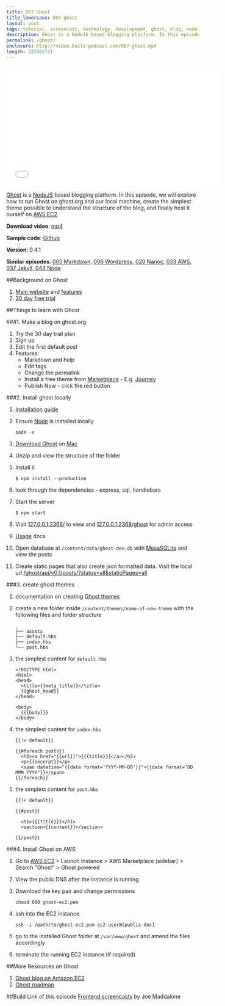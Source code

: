 ```yaml
---
title: 057 Ghost
title_lowercase: 057 ghost
layout: post
tags: tutorial, screencast, technology, development, ghost, blog, node
description: Ghost is a NodeJS based blogging platform. In this episode, we will explore how to run Ghost on ghost.org and our local machine, create the simplest theme possible to understand the structure of the blog, and finally host it ourself on AWS EC2.
permalink: /ghost/
enclosure: http://video.build-podcast.com/057-ghost.mp4
length: 222501721
---
```


<div id="video"><iframe width="560" height="315" src="//www.youtube.com/embed/0jFTcSSDgoU" frameborder="0" allowfullscreen></iframe></div>

[Ghost](https://ghost.org/) is a [NodeJS](http://nodejs.org/) based blogging platform. In this episode, we will explore how to run Ghost on ghost.org and our local machine, create the simplest theme possible to understand the structure of the blog, and finally host it ourself on [AWS EC2](http://aws.amazon.com/ec2/).

**Download video**: [mp4](http://video.build-podcast.com/057-ghost.mp4)

**Sample code**: [Github](https://github.com/sayanee/build-podcast/tree/master/057-ghost)

**Version**: 0.4.1

**Similar episodes**: [005 Markdown](/markdown), [006 Wordpress](/wordpress), [020 Nanoc](/nanoc), [033 AWS](/aws), [037 Jekyll](/jekyll), [044 Node](/node)

##Background on Ghost
1. [Main website](https://ghost.org/) and [features](https://ghost.org/features/)
1. [30 day free trial](https://ghost.org/subscribe/trial/)

##Things to learn with Ghost

###1. Make a blog on ghost.org

1. Try the 30 day trial plan
1. Sign up
1. Edit the first default post
1. Features:
    - Markdown and help
    - Edit tags
    - Change the permalink
    - Install a free theme from [Marketplace](http://marketplace.ghost.org/) - E.g. [Journey](https://github.com/dime01/my-journey)
    - Publish Now - click the red button

###2. Install ghost locally

1. [Installation guide](http://docs.ghost.org/installation/)
1. Ensure [Node](http://nodejs.org/) is installed locally

    ```
    node -v
    ```
1. [Download Ghost](https://ghost.org/download/) on [Mac](http://docs.ghost.org/installation/mac/)
1. Unzip and view the structure of the folder
1. Install it

    ```
    $ npm install --production
    ```
1. look through the dependencies - express, sql, handlebars
1. Start the server

    ```
    $ npm start
    ```
1. Visit [127.0.0.1:2368/](http://127.0.0.1:2368/) to view and [127.0.0.1:2368/ghost](http://127.0.0.1:2368/) for admin access
1. [Usage](http://docs.ghost.org/usage/) docs
1. Open database at `/content/data/ghost-dev.db` with [MesaSQLite](http://www.desertsandsoftware.com/?page_id=99) and view the posts
1. Create static pages that also create json formatted data. Visit the local url [/ghost/api/v0.1/posts/?status=all&staticPages=all](http://127.0.0.1:2368/ghost/api/v0.1/posts/?status=all&staticPages=all)

###3. create ghost themes

1. documentation on creating [Ghost themes](http://docs.ghost.org/themes/)
1. create a new folder inside `/content/themes/name-of-new-theme` with the following files and folder structure

    ```
    .
    ├── assets
    ├── default.hbs
    ├── index.hbs
    └── post.hbs
    ```
1. the simplest content for `default.hbs`

    ```
    <!DOCTYPE html>
    <html>
    <head>
      <title>{{meta_title}}</title>
      {{ghost_head}}
    </head>

    <body>
      {{{body}}}
    </body>
    ```
1. the simplest content for `index.hbs`

    ```
    {{!< default}}

    {{#foreach posts}}
      <h2><a href="{{url}}">{{{title}}}</a></h2>
      <p>{{excerpt}}</p>
      <span datetime="{{date format='YYYY-MM-DD'}}">{{date format="DD MMM YYYY"}}</span>
    {{/foreach}}
    ```
1. the simplest content for `post.hbs`

    ```
    {{!< default}}

    {{#post}}

      <h1>{{{title}}}</h1>
      <section>{{content}}</section>

    {{/post}}
    ```

###4. Install Ghost on AWS

1. Go to [AWS EC2](https://console.aws.amazon.com/ec2/v2/home) > Launch Instance > AWS Marketplace (sidebar) > Search "Ghost" > Ghost powered
1. View the public DNS after the instance is running
1. Download the key pair and change permissions

    ```
    chmod 600 ghost-ec2.pem
    ```
1. ssh into the EC2 instance

    ```
    ssh -i /path/to/ghost-ec2.pem ec2-user@[public-dns]
    ```
1. go to the installed Ghost folder at `/var/www/ghost` and amend the files accordingly
1. terminate the running EC2 instance (if required)


##More Resources on Ghost
1. [Ghost blog on Amazon EC2](http://www.howtoinstallghost.com/how-to-setup-an-amazon-ec2-instance-to-host-ghost-for-free/)
1. [Ghost roadmap](https://github.com/TryGhost/Ghost/wiki/Roadmap)


##Build Link of this episode
[Frontend screencasts](https://www.youtube.com/joemaddalone) by Joe Maddalone

